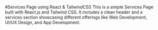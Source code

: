 #Services Page using React & TailwindCSS
This is a simple Services Page built with React.js and Tailwind CSS.
It includes a clean header and a services section showcasing different offerings like Web Development, UI/UX Design, and App Development.
